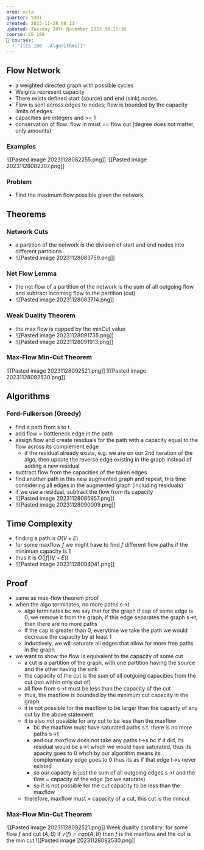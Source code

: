 ```yaml
---
area: ucla
quarter: Y3Q1
created: 2023-11-28 08:11
updated: Tuesday 28th November 2023 08:11:36
course: CS 180
📕 courses:
  - "[[CS 180 - Algorithms]]"
---
```

## Flow Network
- a weighted directed graph with possible cycles
- Weights represent capacity
- There exists defined start (source) and end (sink) nodes.
- Flow is sent across edges to nodes; flow is bounded by the capacity limits of edges.
- capacities are integers and >= 1
- conservation of flow: flow in must == flow out (degree does not matter, only amounts)
### Examples
![[Pasted image 20231128082255.png]]
![[Pasted image 20231128082307.png]]
### Problem
- Find the maximum flow possible given the network.
## Theorems
### Network Cuts
- a partition of the network is the division of start and end nodes into different partitions
- ![[Pasted image 20231128083759.png]]
### Net Flow Lemma
- the net flow of a partition of the network is the sum of all outgoing flow and subtract incoming flow to the partition (cut)
- ![[Pasted image 20231128083714.png]]

### Weak Duality Theorem
- the max flow is capped by the minCut value
- ![[Pasted image 20231128091735.png]]
- ![[Pasted image 20231128091913.png]]

### Max-Flow Min-Cut Theorem
![[Pasted image 20231128092521.png]]
![[Pasted image 20231128092530.png]]
## Algorithms
### Ford-Fulkerson (Greedy)
- find a path from s to t
- add flow = bottleneck edge in the path
- assign flow and create residuals for the path with a capacity equal to the flow across its complement edge
	- if the residual already exists, e.g. we are on our 2nd iteration of the algo, then update the reverse edge existing in the graph instead of adding a new residual
- subtract flow from the capacities of the taken edges
- find another path in this new augmented graph and repeat, this time considering all edges in the augmented graph (including residuals)
- if we use a residual, subtract the flow from its capacity
- ![[Pasted image 20231128085957.png]]
- ![[Pasted image 20231128090009.png]]

## Time Complexity
- finding a path is $O(V+E)$
- for some maxflow $f$ we might have to find $f$ different flow paths if the minimum capacity is $1$
- thus it is $O(|f|(V+E))$
- ![[Pasted image 20231128094041.png]]

## Proof
- same as max-flow theorem proof
- when the algo terminates, no more paths s->t
	- algo terminates bc we say that for the graph if cap of some edge is 0, we remove it from the graph, if this edge separates the graph s->t, then there are no more paths
	- If the cap is greater than 0, everytime we take the path we would decrease the capacity by at least 1
	- inductively, we will saturate all edges that allow for more free paths in the graph
- we want to show the flow is equivalent to the capacity of some cut
	- a cut is a partition of the graph, with one partition having the source and the other having the sink
	- the capacity of the cut is the sum of all outgoing capacities from the cut (not within only out of)
	- all flow from s->t must be less than the capacity of the cut
	- thus, the maxflow is bounded by the minimum cut capacity in the graph
	- it is not possible for the maxflow to be larger than the capacty of any cut by the above statement
	- it is also not possible for any cut to be less than the maxflow
		- bc the maxflow must have saturated paths s.t. there is no more paths s->t
		- and our maxflow does not take any paths t->s bc if it did, its residual would be s->t which we would have saturated, thus its apacity goes to 0 whch by our algorithm means its complementary edge goes to 0 thus its as if that edge t->s never existed
		- so our capacty is just the sum of all outgoing edges s->t and the flow = capacity of the edge (bc we saturate)
		- so it is not possible for the cut capacity to be less than the maxflow
	- therefore, maxflow must = capacity of a cut, this cut is the mincut
### Max-Flow Min-Cut Theorem
![[Pasted image 20231128092521.png]]
Week duality corollary:
for some flow $f$ and cut $(A,B)$
if $v(f) = cap(A,B)$ then $f$ is the maxflow and the cut is the min cut
![[Pasted image 20231128092530.png]]